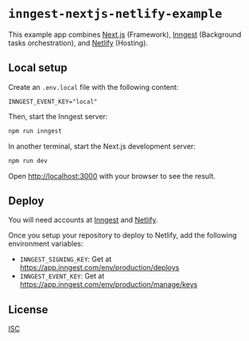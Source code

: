 # `inngest-nextjs-netlify-example`

This example app combines [Next.js](https://github.com/vercel/next.js) (Framework), [Inngest](https://www.inngest.com/) (Background tasks orchestration), and [Netlify](https://www.netlify.com/) (Hosting).

## Local setup

Create an `.env.local` file with the following content:

```
INNGEST_EVENT_KEY="local"
```

Then, start the Inngest server:

```bash
npm run inngest
```

In another terminal, start the Next.js development server:

```bash
npm run dev
```

Open [http://localhost:3000](http://localhost:3000) with your browser to see the result.

## Deploy

You will need accounts at [Inngest](https://www.inngest.com/) and [Netlify](https://www.netlify.com/).

Once you setup your repository to deploy to Netlify, add the following environment variables:

- `INNGEST_SIGNING_KEY`: Get at https://app.inngest.com/env/production/deploys
- `INNGEST_EVENT_KEY`: Get at https://app.inngest.com/env/production/manage/keys

## License

[ISC](LICENSE.md)
